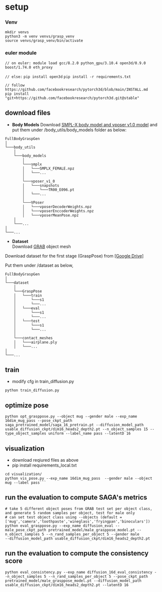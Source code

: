 # setup
### Venv
```
mkdir venvs
python3 -m venv venvs/grasp_venv
source venvs/grasp_venv/bin/activate
```
### euler module
```// on euler: module load gcc/8.2.0 python_gpu/3.10.4 open3d/0.9.0 boost/1.74.0 eth_proxy```

```// else:```
```pip install open3d```
```pip install -r requirements.txt```
```
// follow https://github.com/facebookresearch/pytorch3d/blob/main/INSTALL.md
pip install "git+https://github.com/facebookresearch/pytorch3d.git@stable"
```

## download files
- <strong>Body Models</strong>
Download [SMPL-X body model and vposer v1.0 model](https://smpl-x.is.tue.mpg.de/index.html) and put them under /body_utils/body_models folder as below:
```
FullBodyGraspGen
│
└───body_utils
    │
    └───body_models 
        │
        └───smplx
        │   └───SMPLX_FEMALE.npz
        │   └───...
        │   
        └───vposer_v1_0
        │   └───snapshots
        │       └───TR00_E096.pt
        │   └───...
        │
        └───VPoser
        │   └───vposerDecoderWeights.npz
        │   └───vposerEnccoderWeights.npz
        │   └───vposerMeanPose.npz
    │
    └───...
│
└───...
```
- <strong> Dataset </strong>  
Download [GRAB](https://grab.is.tue.mpg.de/) object mesh

Download dataset for the first stage (GraspPose) from [[Google Drive]](https://drive.google.com/uc?export=download&id=1OfSGa3Y1QwkbeXUmAhrfeXtF89qvZj54)

Put them under /dataset as below,
```
FullBodyGraspGen
│
└───dataset 
    │
    └───GraspPose
    │   └───train
    │       └───s1
    │       └───...
    │   └───eval
    │       └───s1
    │       └───...
    │   └───test
    │       └───s1
    │       └───...
    │   
    └───contact_meshes
    │   └───airplane.ply
    │   └───...
│
└───... 
```

## train
- modify cfg in train_diffusion.py
  
```python train_diffusion.py```
## optimize pose
```python opt_grasppose.py --object mug --gender male --exp_name 16dim_mug_pass --pose_ckpt_path saga_pretrained_model/saga_16_pretrain.pt --diffusion_model_path usable_diffusion_ckpt/dim16_heads2_depth2.pt --n_object_samples 15 --type_object_samples uniform --label_name pass --latentD 16```

## visualization
- download reqiured files as above 
- pip install requirements_local.txt

```
cd visualization/
python vis_pose.py --exp_name 16dim_mug_pass  --gender male --object mug --label pass```
```
## run the evaluation to compute SAGA's metrics
```
# take 5 different object poses from GRAB test set per object class, and generate 5 random samples per object, test for male only
# can set test object class using --objects (default = ['mug','camera','toothpaste','wineglass','fryingpan','binoculars'])
python eval_grasppose.py --exp_name diffusion_eval --male_pose_ckpt_path pretrained_model/male_grasppose_model.pt --n_object_samples 5 --n_rand_samples_per_object 5 --gender male
--diffusion_model_path usable_diffusion_ckpt/dim16_heads2_depth2.pt 
```

## run the evaluation to compute the consistency score
```
python eval_consistency.py --exp_name diffusion_16d_eval_consistency --n_object_samples 5 --n_rand_samples_per_object 5 --pose_ckpt_path pretrained_model/male_grasppose_model.pt --diffusion_model_path usable_diffusion_ckpt/dim16_heads2_depth2.pt --latentD 16
```

